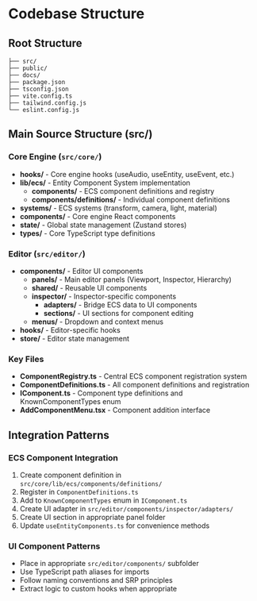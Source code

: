 # Codebase Structure

## Root Structure

```
├── src/
├── public/
├── docs/
├── package.json
├── tsconfig.json
├── vite.config.ts
├── tailwind.config.js
└── eslint.config.js
```

## Main Source Structure (src/)

### Core Engine (`src/core/`)

- **hooks/** - Core engine hooks (useAudio, useEntity, useEvent, etc.)
- **lib/ecs/** - Entity Component System implementation
  - **components/** - ECS component definitions and registry
  - **components/definitions/** - Individual component definitions
- **systems/** - ECS systems (transform, camera, light, material)
- **components/** - Core engine React components
- **state/** - Global state management (Zustand stores)
- **types/** - Core TypeScript type definitions

### Editor (`src/editor/`)

- **components/** - Editor UI components
  - **panels/** - Main editor panels (Viewport, Inspector, Hierarchy)
  - **shared/** - Reusable UI components
  - **inspector/** - Inspector-specific components
    - **adapters/** - Bridge ECS data to UI components
    - **sections/** - UI sections for component editing
  - **menus/** - Dropdown and context menus
- **hooks/** - Editor-specific hooks
- **store/** - Editor state management

### Key Files

- **ComponentRegistry.ts** - Central ECS component registration system
- **ComponentDefinitions.ts** - All component definitions and registration
- **IComponent.ts** - Component type definitions and KnownComponentTypes enum
- **AddComponentMenu.tsx** - Component addition interface

## Integration Patterns

### ECS Component Integration

1. Create component definition in `src/core/lib/ecs/components/definitions/`
2. Register in `ComponentDefinitions.ts`
3. Add to `KnownComponentTypes` enum in `IComponent.ts`
4. Create UI adapter in `src/editor/components/inspector/adapters/`
5. Create UI section in appropriate panel folder
6. Update `useEntityComponents.ts` for convenience methods

### UI Component Patterns

- Place in appropriate `src/editor/components/` subfolder
- Use TypeScript path aliases for imports
- Follow naming conventions and SRP principles
- Extract logic to custom hooks when appropriate
